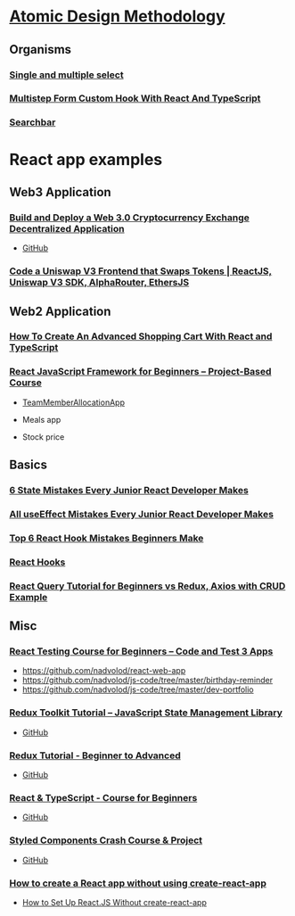 # [Atomic Design Methodology](https://atomicdesign.bradfrost.com/chapter-2/)

## Organisms

### [Single and multiple select](https://youtu.be/bAJlYgeovlg)

### [Multistep Form Custom Hook With React And TypeScript](https://youtu.be/uDCBSnWkuH0)

### [Searchbar](https://youtu.be/E1cklb4aeXA)

# React app examples

## Web3 Application

### [Build and Deploy a Web 3.0 Cryptocurrency Exchange Decentralized Application](https://youtu.be/Y89q6T1r1Yg)

- [GitHub](https://github.com/adrianhajdin/project_web3_uniswap)

### [Code a Uniswap V3 Frontend that Swaps Tokens | ReactJS, Uniswap V3 SDK, AlphaRouter, EthersJS](https://youtu.be/IZb6A_UPUqk)


## Web2 Application

### [How To Create An Advanced Shopping Cart With React and TypeScript](https://youtu.be/lATafp15HWA)

### [React JavaScript Framework for Beginners – Project-Based Course](https://youtu.be/u6gSSpfsoOQ)

- [TeamMemberAllocationApp](https://github.com/GavinLonDigital/TeamMemberAllocationApp)

- Meals app

- Stock price


## Basics

### [6 State Mistakes Every Junior React Developer Makes](https://youtu.be/Fhu5cu864ag)

### [All useEffect Mistakes Every Junior React Developer Makes](https://youtu.be/QQYeipc_cik)

### [Top 6 React Hook Mistakes Beginners Make](https://youtu.be/GGo3MVBFr1A)

### [React Hooks](https://www.youtube.com/playlist?list=PLZlA0Gpn_vH8EtggFGERCwMY5u5hOjf-h)

### [React Query Tutorial for Beginners vs Redux, Axios with CRUD Example](https://youtu.be/lLWfZL-Y8lM)


## Misc

### [React Testing Course for Beginners – Code and Test 3 Apps](https://youtu.be/8vfQ6SWBZ-U)

- https://github.com/nadvolod/react-web-app
- https://github.com/nadvolod/js-code/tree/master/birthday-reminder
- https://github.com/nadvolod/js-code/tree/master/dev-portfolio

### [Redux Toolkit Tutorial – JavaScript State Management Library](https://youtu.be/bbkBuqC1rU4)

- [GitHub](https://github.com/john-smilga/redux-toolkit-tutorial)

### [Redux Tutorial - Beginner to Advanced](https://youtu.be/zrs7u6bdbUw)

- [GitHub](https://github.com/Nikhilthadani/Redux-Shopping-Cart-App)

### [React & TypeScript - Course for Beginners](https://youtu.be/FJDVKeh7RJI)

- [GitHub](https://github.com/piyush-eon/react-typescript-taskify)

### [Styled Components Crash Course & Project](https://youtu.be/02zO0hZmwnw)

- [GitHub](https://github.com/bradtraversy/huddle_styled_components)

### [How to create a React app without using create-react-app](https://dev.to/ivadyhabimana/how-to-create-a-react-app-without-using-create-react-app-a-step-by-step-guide-30nl)

- [How to Set Up React.JS Without create-react-app](https://www.youtube.com/watch?v=ddUqNwTpFyM)

